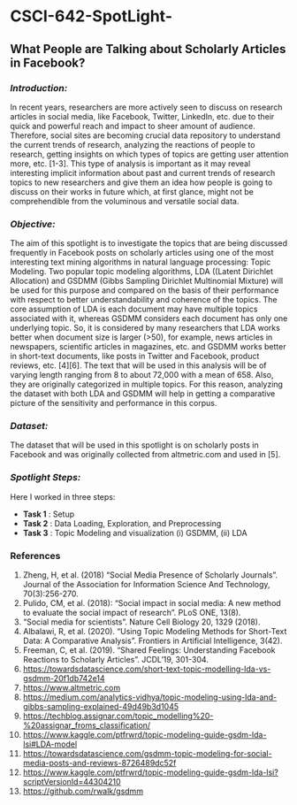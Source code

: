 # CSCI-642-SpotLight-
## What People are Talking about Scholarly Articles in Facebook? ##
### *Introduction:* ###
In recent years, researchers are more actively seen to discuss on research articles in social media, like Facebook, Twitter, LinkedIn, etc. due to their quick and powerful reach and impact to sheer amount of audience. Therefore, social sites are becoming crucial data repository to understand the current trends of research, analyzing the reactions of people to research, getting insights on which types of topics are getting user attention more, etc. [1-3]. This type of analysis is important as it may reveal interesting implicit information about past and current trends of research topics to new researchers and give them an idea how people is going to discuss on their works in future which, at first glance, might not be comprehendible from the voluminous and versatile social data.

### *Objective:* ###
The aim of this spotlight is to investigate the topics that are being discussed frequently in Facebook posts on scholarly articles using one of the most interesting text mining algorithms in natural language processing: Topic Modeling. Two popular topic modeling algorithms, LDA ((Latent Dirichlet Allocation) and GSDMM (Gibbs Sampling Dirichlet Multinomial Mixture) will be used for this purpose and compared on the basis of their performance with respect to better understandability and coherence of the topics. The core assumption of LDA is each document may have multiple topics associated with it, whereas GSDMM considers each document has only one underlying topic. So, it is considered by many researchers that LDA works better when document size is larger (>50), for example, news articles in newspapers, scientific articles in magazines, etc. and GSDMM works better in short-text documents, like posts in Twitter and Facebook, product reviews, etc. [4][6]. The text that will be used in this analysis will be of varying length ranging from 8 to about 72,000 with a mean of 658. Also, they are originally categorized in multiple topics. For this reason, analyzing the dataset with both LDA and GSDMM will help in getting a comparative picture of the sensitivity and performance in this corpus.

### *Dataset:* ###
The dataset that will be used in this spotlight is on scholarly posts in Facebook and was originally collected from altmetric.com and used in [5].

### *Spotlight Steps:* ###
Here I worked in three steps: <br>
* __Task 1__ : Setup <br>
* __Task 2__ : Data Loading, Exploration, and Preprocessing <br>
* __Task 3__ : Topic Modeling and visualization (i) GSDMM, (ii) LDA 

### References ###
1. Zheng, H, et al. (2018) “Social Media Presence of Scholarly Journals”. Journal of the Association for Information Science And Technology, 70(3):256-270.
2. Pulido, CM, et al. (2018): “Social impact in social media: A new method to evaluate the social impact of research”. PLoS ONE, 13(8).
3. “Social media for scientists”. Nature Cell Biology 20, 1329 (2018).
4. Albalawi, R, et al. (2020). “Using Topic Modeling Methods for Short-Text Data: A Comparative Analysis”. Frontiers in Artificial Intelligence, 3(42).
5. Freeman, C, et al. (2019). “Shared Feelings: Understanding Facebook Reactions to Scholarly Articles”. JCDL’19, 301-304.
6. https://towardsdatascience.com/short-text-topic-modelling-lda-vs-gsdmm-20f1db742e14
7. https://www.altmetric.com
8. https://medium.com/analytics-vidhya/topic-modeling-using-lda-and-gibbs-sampling-explained-49d49b3d1045
9. https://techblog.assignar.com/topic_modelling%20-%20assignar_froms_classification/
10. https://www.kaggle.com/ptfrwrd/topic-modeling-guide-gsdm-lda-lsi#LDA-model
11. https://towardsdatascience.com/gsdmm-topic-modeling-for-social-media-posts-and-reviews-8726489dc52f
12. https://www.kaggle.com/ptfrwrd/topic-modeling-guide-gsdm-lda-lsi?scriptVersionId=44304210
13. https://github.com/rwalk/gsdmm
